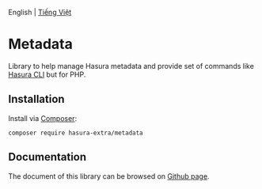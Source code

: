 English | [Tiếng Việt](./README-VI.md)

Metadata
========

Library to help manage Hasura metadata and provide set of commands like [Hasura CLI](https://hasura.io/docs/latest/graphql/core/migrations/manage-metadata.html) but for PHP.

Installation
------------

Install via [Composer](https://getcomposer.org/):

```shell
composer require hasura-extra/metadata
```

Documentation
------

The document of this library can be browsed on [Github page](https://hasura-extra.github.io/).
